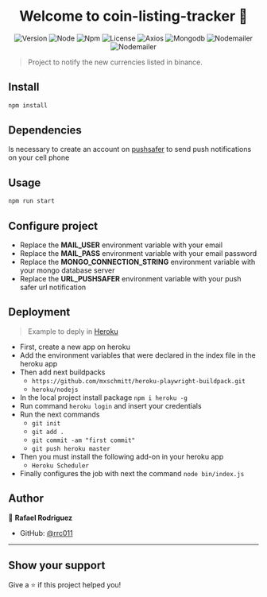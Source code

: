 <h1 align="center">Welcome to coin-listing-tracker 👋</h1>
<p align="center">
  <img alt="Version" src="https://img.shields.io/badge/version-1.0.0-blue.svg?cacheSeconds=2592000" />
  <img alt="Node" src="https://img.shields.io/badge/node-%3E=12.18.1-blue" />
  <img alt="Npm" src="https://img.shields.io/badge/npm-%3E=6.14.5-blue" />
  <img alt="License" src="https://img.shields.io/badge/License-MIT-green"/>
  <img alt="Axios" src="https://img.shields.io/badge/Axios-0.24.0-blue"/>
  <img alt="Mongodb" src="https://img.shields.io/badge/Mongodb-4.2.0-blue"/>
  <img alt="Nodemailer" src="https://img.shields.io/badge/Nodemailer-6.7.1-blue"/>
  <img alt="Nodemailer" src="https://img.shields.io/badge/Playwright-1.16.3-blue"/>
</p>

> Project to notify the new currencies listed in binance.

## Install

```sh
npm install
```

## Dependencies

Is necessary to create an account on [pushsafer](https://www.pushsafer.com/) to send push notifications on your cell phone

## Usage

```sh
npm run start
```

## Configure project

- Replace the **MAIL_USER** environment variable with your email
- Replace the **MAIL_PASS** environment variable with your email password
- Replace the **MONGO_CONNECTION_STRING** environment variable with your mongo database server
- Replace the **URL_PUSHSAFER** environment variable with your push safer url notification

## Deployment

> Example to deply in [Heroku](https://www.heroku.com/)

- First, create a new app on heroku
- Add the environment variables that were declared in the index file in the heroku app
- Then add next buildpacks
  - `https://github.com/mxschmitt/heroku-playwright-buildpack.git`
  - `heroku/nodejs`
- In the local project install package `npm i heroku -g`
- Run command `heroku login` and insert your credentials
- Run the next commands
  - `git init`
  - `git add .`
  - `git commit -am "first commit"`
  - `git push heroku master`
- Then you must install the following add-on in your heroku app
  - `Heroku Scheduler `
- Finally configures the job with next the command `node bin/index.js`

## Author

👤 **Rafael Rodriguez**

- GitHub: [@rrc011](https://github.com/rrc011)

---

## Show your support

Give a ⭐️ if this project helped you!
